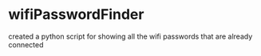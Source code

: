 # wifiPasswordFinder
created a python script for showing all the wifi passwords that are already connected
